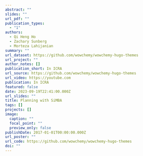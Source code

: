 ```yaml
---
abstract: ""
slides: ""
url_pdf: ""
publication_types:
  - "1"
authors:
  - Qi Heng Ho
  - Zachary Sunberg
  - Morteza Lahijanian
summary: ""
url_dataset: https://github.com/wowchemy/wowchemy-hugo-themes
url_project: ""
author_notes: []
publication_short: In ICRA
url_source: https://github.com/wowchemy/wowchemy-hugo-themes
url_video: https://youtube.com
publication: In ICRA
featured: false
date: 2023-09-19T22:41:00.000Z
url_slides: ""
title: Planning with SiMBA
tags: []
projects: []
image:
  caption: ""
  focal_point: ""
  preview_only: false
publishDate: 2017-01-01T00:00:00.000Z
url_poster: ""
url_code: https://github.com/wowchemy/wowchemy-hugo-themes
doi: ""
---
```

